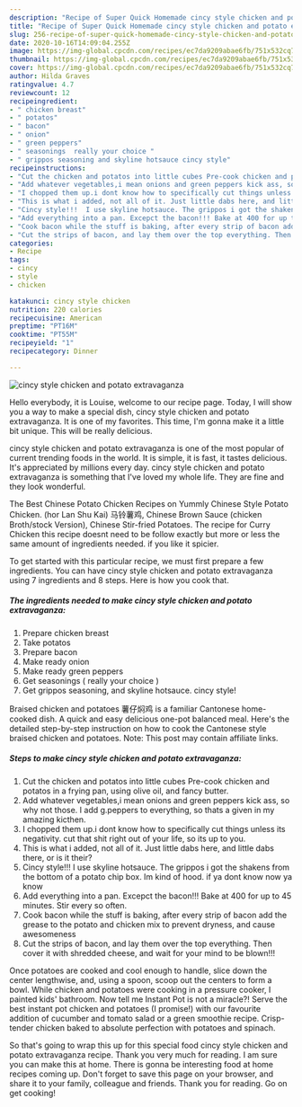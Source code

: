 ```yaml
---
description: "Recipe of Super Quick Homemade cincy style chicken and potato extravaganza"
title: "Recipe of Super Quick Homemade cincy style chicken and potato extravaganza"
slug: 256-recipe-of-super-quick-homemade-cincy-style-chicken-and-potato-extravaganza
date: 2020-10-16T14:09:04.255Z
image: https://img-global.cpcdn.com/recipes/ec7da9209abae6fb/751x532cq70/cincy-style-chicken-and-potato-extravaganza-recipe-main-photo.jpg
thumbnail: https://img-global.cpcdn.com/recipes/ec7da9209abae6fb/751x532cq70/cincy-style-chicken-and-potato-extravaganza-recipe-main-photo.jpg
cover: https://img-global.cpcdn.com/recipes/ec7da9209abae6fb/751x532cq70/cincy-style-chicken-and-potato-extravaganza-recipe-main-photo.jpg
author: Hilda Graves
ratingvalue: 4.7
reviewcount: 12
recipeingredient:
- " chicken breast"
- " potatos"
- " bacon"
- " onion"
- " green peppers"
- " seasonings  really your choice "
- " grippos seasoning and skyline hotsauce cincy style"
recipeinstructions:
- "Cut the chicken and potatos into little cubes Pre-cook chicken and potatos in a frying pan, using olive oil, and fancy butter."
- "Add whatever vegetables,i mean onions and green peppers kick ass, so why not those. I add g.peppers to everything, so thats a given in my amazing kicthen."
- "I chopped them up.i dont know how to specifically cut things unless its negativity. cut that shit right out of your life, so its up to you."
- "This is what i added, not all of it. Just little dabs here, and little dabs there, or is it their?"
- "Cincy style!!!  I use skyline hotsauce. The grippos i got the shakens from the bottom of a potato chip box. Im kind of hood. if ya dont know now ya know"
- "Add everything into a pan. Excepct the bacon!!! Bake at 400 for up to 45 minutes. Stir every so often."
- "Cook bacon while the stuff is baking, after every strip of bacon add the grease to the potato and chicken mix to prevent dryness, and cause awesomeness"
- "Cut the strips of bacon, and lay them over the top everything. Then cover it with shredded cheese, and wait for your mind to be blown!!!"
categories:
- Recipe
tags:
- cincy
- style
- chicken

katakunci: cincy style chicken 
nutrition: 220 calories
recipecuisine: American
preptime: "PT16M"
cooktime: "PT55M"
recipeyield: "1"
recipecategory: Dinner

---
```



![cincy style chicken and potato extravaganza](https://img-global.cpcdn.com/recipes/ec7da9209abae6fb/751x532cq70/cincy-style-chicken-and-potato-extravaganza-recipe-main-photo.jpg)

Hello everybody, it is Louise, welcome to our recipe page. Today, I will show you a way to make a special dish, cincy style chicken and potato extravaganza. It is one of my favorites. This time, I'm gonna make it a little bit unique. This will be really delicious.

cincy style chicken and potato extravaganza is one of the most popular of current trending foods in the world. It is simple, it is fast, it tastes delicious. It's appreciated by millions every day. cincy style chicken and potato extravaganza is something that I've loved my whole life. They are fine and they look wonderful.

The Best Chinese Potato Chicken Recipes on Yummly Chinese Style Potato Chicken. (hor Lan Shu Kai) 马铃薯鸡, Chinese Brown Sauce (chicken Broth/stock Version), Chinese Stir-fried Potatoes. The recipe for Curry Chicken this recipe doesnt need to be follow exactly but more or less the same amount of ingredients needed. if you like it spicier.


To get started with this particular recipe, we must first prepare a few ingredients. You can have cincy style chicken and potato extravaganza using 7 ingredients and 8 steps. Here is how you cook that.

<!--inarticleads1-->

##### The ingredients needed to make cincy style chicken and potato extravaganza:

1. Prepare  chicken breast
1. Take  potatos
1. Prepare  bacon
1. Make ready  onion
1. Make ready  green peppers
1. Get  seasonings ( really your choice )
1. Get  grippos seasoning, and skyline hotsauce. cincy style!


Braised chicken and potatoes 薯仔焖鸡 is a familiar Cantonese home-cooked dish. A quick and easy delicious one-pot balanced meal. Here&#39;s the detailed step-by-step instruction on how to cook the Cantonese style braised chicken and potatoes. Note: This post may contain affiliate links. 

<!--inarticleads2-->

##### Steps to make cincy style chicken and potato extravaganza:

1. Cut the chicken and potatos into little cubes Pre-cook chicken and potatos in a frying pan, using olive oil, and fancy butter.
1. Add whatever vegetables,i mean onions and green peppers kick ass, so why not those. I add g.peppers to everything, so thats a given in my amazing kicthen.
1. I chopped them up.i dont know how to specifically cut things unless its negativity. cut that shit right out of your life, so its up to you.
1. This is what i added, not all of it. Just little dabs here, and little dabs there, or is it their?
1. Cincy style!!!  I use skyline hotsauce. The grippos i got the shakens from the bottom of a potato chip box. Im kind of hood. if ya dont know now ya know
1. Add everything into a pan. Excepct the bacon!!! Bake at 400 for up to 45 minutes. Stir every so often.
1. Cook bacon while the stuff is baking, after every strip of bacon add the grease to the potato and chicken mix to prevent dryness, and cause awesomeness
1. Cut the strips of bacon, and lay them over the top everything. Then cover it with shredded cheese, and wait for your mind to be blown!!!


Once potatoes are cooked and cool enough to handle, slice down the center lengthwise, and, using a spoon, scoop out the centers to form a bowl. While chicken and potatoes were cooking in a pressure cooker, I painted kids&#39; bathroom. Now tell me Instant Pot is not a miracle?! Serve the best instant pot chicken and potatoes (I promise!) with our favourite addition of cucumber and tomato salad or a green smoothie recipe. Crisp-tender chicken baked to absolute perfection with potatoes and spinach. 

So that's going to wrap this up for this special food cincy style chicken and potato extravaganza recipe. Thank you very much for reading. I am sure you can make this at home. There is gonna be interesting food at home recipes coming up. Don't forget to save this page on your browser, and share it to your family, colleague and friends. Thank you for reading. Go on get cooking!
